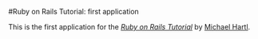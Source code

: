 #Ruby on Rails Tutorial: first application

This is the first application for the [*Ruby on Rails Tutorial*](http://railstutorial.org/)
by [Michael Hartl](http://michaelhartl.com/).


